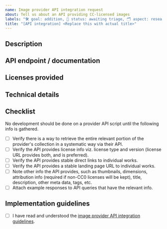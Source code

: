 ```yaml
---
name: Image provider API integration request
about: Tell us about an API providing CC-licensed images
labels: "🛠 goal: addition, 🚦 status: awaiting triage, 🗂 aspect: research, 🟩 priority: low"
title: "[API integration] <Replace this with actual title>"
---
```


## Description
<!-- Concisely describe the image provider. -->

## API endpoint / documentation
<!-- Provide links to the API endpoint, and associated documentation. -->

## Licenses provided
<!-- Which CC licenses or Public Domain tools are in use by the source, if known? -->

## Technical details
<!-- Please provide any technical details that might be useful for -->
<!-- implementation, e.g., rate limits, filtering options, overall volume, -->
<!-- etc. -->

## Checklist
<!-- Do not modify this section. -->

No development should be done on a provider API script until the following info is gathered.

<!-- Replace the [ ] with [x] to check the boxes. -->
- [ ] Verify there is a way to retrieve the entire relevant portion of the provider's collection in a systematic way via their API.
- [ ] Verify the API provides license info viz. license type and version (license URL provides both, and is preferred).
- [ ] Verify the API provides stable direct links to individual works.
- [ ] Verify the API provides a stable landing page URL to individual works.
- [ ] Note other info the API provides, such as thumbnails, dimensions, attribution info (required if non-CC0 licenses will be kept), title, description, other meta data, tags, etc.
- [ ] Attach example responses to API queries that have the relevant info.

## Implementation guidelines
<!-- You must read and understand the following attestation. -->

<!-- Replace the [ ] with [x] to check the box. -->
- [ ] I have read and understood the [image provider API integration guidelines][guidelines].

[guidelines]:https://github.com/creativecommons/cccatalog/blob/master/CONTRIBUTING.md#image-provider-api-integration-guidelines